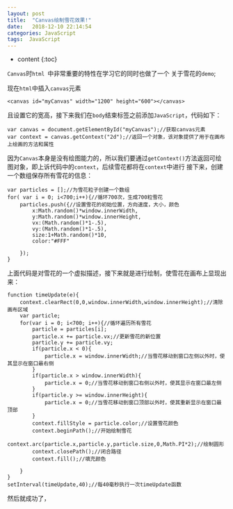 ```yaml
---
layout: post
title:  "Canvas绘制雪花效果!"
date:   2018-12-10 22:14:54
categories: JavaScript
tags:  JavaScript
---
```


* content
{:toc}

`Canvas`时`html `中非常重要的特性在学习它的同时也做了一个 关于雪花的`demo`;

现在`html`中插入`canvas`元素
```
<canvas id="myCanvas" width="1200" height="600"></canvas>
```
且设置它的宽高，接下来我们在`body`结束标签之前添加`JavaScript`，代码如下：
```
var canvas = document.getElementById("myCanvas");//获取canvas元素
var context = canvas.getContext("2d");//返回一个对象，该对象提供了用于在画布上绘画的方法和属性
```
因为`Canvas`本身是没有绘图能力的，所以我们要通过`getContext()`方法返回可绘图对象，即上诉代码中的`context`，后续雪花都将在`context`中进行
接下来，创建一个数组保存所有雪花的信息：
```
var particles = [];//为雪花粒子创建一个数组
for( var i = 0; i<700;i++){//循环700次，生成700粒雪花
	particles.push({//设置雪花的初始位置，方向速度，大小，颜色
		x:Math.random()*window.innerWidth,
		y:Math.random()*window.innerHeight,
		vx:(Math.random()*1-.5),
		vy:(Math.random()*1-.5),
		size:1+Math.random()*10,
		color:"#FFF"
		
	});
}
```
上面代码是对雪花的一个虚拟描述，接下来就是进行绘制，使雪花在画布上显现出来：
```
function timeUpdate(e){
	context.clearRect(0,0,window.innerWidth,window.innerHeight);//清除画布区域
	var particle;
	for(var i = 0; i<700; i++){//循环遍历所有雪花
		particle = particles[i];
		particle.x += particle.vx;//更新雪花的新位置
		particle.y += particle.vy;
		if(particle.x < 0){
			particle.x = window.innerWidth;//当雪花移动到窗口左侧以外时，使其显示在窗口最右侧
		}
		if(particle.x > window.innerWidth){
			particle.x = 0;//当雪花移动到窗口右侧以外时，使其显示在窗口最左侧
		}
		if(particle.y >= window.innerHeight){
			particle.x = 0;//当雪花移动到窗口顶部以外时，使其重新显示在窗口最顶部
		}
		context.fillStyle = particle.color;//设置雪花颜色
	    context.beginPath();//开始绘制雪花
	    context.arc(particle.x,particle.y,particle.size,0,Math.PI*2);//绘制圆形
	    context.closePath();//闭合路径
	    context.fill();//填充颜色

	}
}
setInterval(timeUpdate,40);//每40毫秒执行一次timeUpdate函数
```
然后就成功了，
